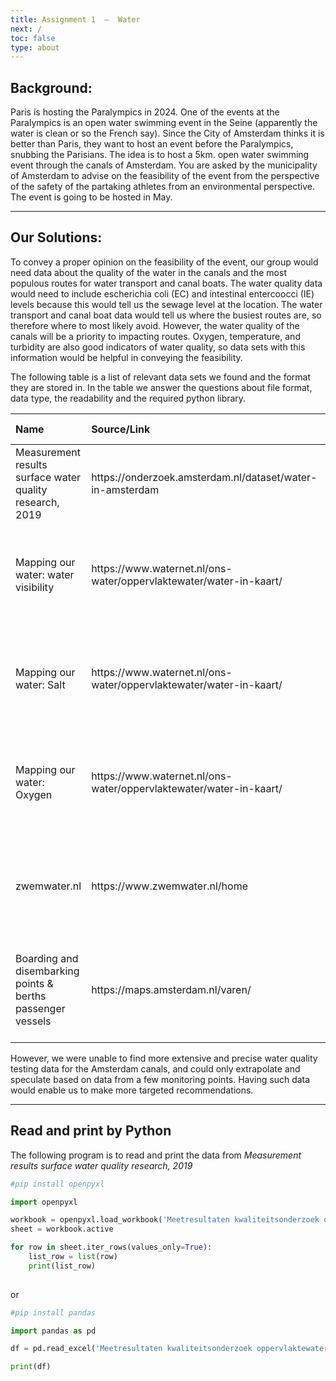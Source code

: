 ```yaml
---
title: Assignment 1  –  Water 
next: /
toc: false
type: about
---
```



## Background:

Paris is hosting the Paralympics in 2024. One of the events at the Paralympics is an open water swimming event in the Seine (apparently the water is clean or so the French say). Since the City of Amsterdam thinks it is better than Paris, they want to host an event before the Paralympics, snubbing the Parisians. The idea is to host a 5km. open water swimming event through the canals of Amsterdam. You are asked by the municipality of Amsterdam to advise on the feasibility of the event from the perspective of the safety of the partaking athletes from an environmental perspective. The event is going to be hosted in May. 

---

## Our Solutions:

To convey a proper opinion on the feasibility of the event, our group would need data about the quality of the water in the canals and the most populous routes for water transport and canal boats. The water quality data would need to include escherichia coli (EC) and intestinal entercoocci (IE) levels because this would tell us the sewage level at the location. The water transport and canal boat data would tell us where the busiest routes are, so therefore where to most likely avoid. However, the water quality of the canals will be a priority to impacting routes. Oxygen, temperature, and turbidity are also good indicators of water quality, so data sets with this information would be helpful in conveying the feasibility.  

 

The following table is a list of relevant data sets we found and the format they are stored in. In the table we answer the questions about file format, data type, the readability and the required python library.  

<table>
<thead>
<tr>
<th style="text-align:left">Name</th>
<th style="text-align:left" width="200">Source/Link</th>
<th style="text-align:left">File format</th>
<th style="text-align:left">Data type</th>
<th style="text-align:left">Scale</th>
<th style="text-align:left">Python library</th>
<th style="text-align:left">Readable or not</th>
</tr>
</thead>
<tbody>
<tr>
<td style="text-align:left">Measurement results surface water quality research, 2019</td>
<td style="text-align:left" width="200">https://onderzoek.amsterdam.nl/dataset/water-in-amsterdam</td>
<td style="text-align:left">Excel file</td>
<td style="text-align:left">Numerical</td>
<td style="text-align:left">Municipal scale (Municipality of Amsterdam)</td>
<td style="text-align:left">"pandas"" "openpyxl" library, use the read_excel() function.</td>
<td style="text-align:left">Yes</td>
</tr>
<tr>
<td style="text-align:left">Mapping our water: water visibility</td>
<td style="text-align:left" width="200">https://www.waternet.nl/ons-water/oppervlaktewater/water-in-kaart/</td>
<td style="text-align:left">Online map</td>
<td style="text-align:left">Geodata (points, with numerical data)</td>
<td style="text-align:left">Municipal scale (Municipality of Amsterdam)</td>
<td style="text-align:left">(maybe we can use “requests” library to make HTTP requests and retrieve raw data)</td>
<td style="text-align:left">Yes</td>
</tr>
<tr>
<td style="text-align:left">Mapping our water: Salt</td>
<td style="text-align:left" width="200">https://www.waternet.nl/ons-water/oppervlaktewater/water-in-kaart/</td>
<td style="text-align:left">Online map</td>
<td style="text-align:left">Geodata (points, with numerical data)</td>
<td style="text-align:left">Municipal scale (Municipality of Amsterdam)</td>
<td style="text-align:left">(maybe we can use “requests” library to make HTTP requests and retrieve raw data)</td>
<td style="text-align:left">Yes</td>
</tr>
<tr>
<td style="text-align:left">Mapping our water: Oxygen</td>
<td style="text-align:left" width="200">https://www.waternet.nl/ons-water/oppervlaktewater/water-in-kaart/</td>
<td style="text-align:left">Online map</td>
<td style="text-align:left">Geodata (points, with numerical data)</td>
<td style="text-align:left">Municipal scale (Municipality of Amsterdam)</td>
<td style="text-align:left">(maybe we can use “requests” library to make HTTP requests and retrieve raw data)</td>
<td style="text-align:left">Yes</td>
</tr>
<tr>
<td style="text-align:left">zwemwater.nl</td>
<td style="text-align:left" width="200">https://www.zwemwater.nl/home</td>
<td style="text-align:left">Online map</td>
<td style="text-align:left">Geodata (points, with numerical data)</td>
<td style="text-align:left">National scale (Netherlands)</td>
<td style="text-align:left">(maybe we can use “requests” library to make HTTP requests and retrieve raw data)</td>
<td style="text-align:left">Yes</td>
</tr>
<tr>
<td style="text-align:left">Boarding and disembarking points & berths passenger vessels</td>
<td style="text-align:left" width="200">https://maps.amsterdam.nl/varen/</td>
<td style="text-align:left">Online map</td>
<td style="text-align:left">Geodata (points with symbolic labels)</td>
<td style="text-align:left">Municipal scale (Municipality of Amsterdam)</td>
<td style="text-align:left">(maybe we can use “requests” library to make HTTP requests and retrieve raw data)</td>
<td style="text-align:left">Yes</td>
</tr>
</tbody>
</table>

However, we were unable to find more extensive and precise water quality testing data for the Amsterdam canals, and could only extrapolate and speculate based on data from a few monitoring points. Having such data would enable us to make more targeted recommendations.

---


## Read and print by Python

The following program is to read and print the data from <i>Measurement results surface water quality research, 2019</i>

```python
#pip install openpyxl

import openpyxl

workbook = openpyxl.load_workbook('Meetresultaten kwaliteitsonderzoek oppervlaktewater.xlsx')
sheet = workbook.active

for row in sheet.iter_rows(values_only=True):
    list_row = list(row)
    print(list_row)
 
```
or

```python
#pip install pandas

import pandas as pd

df = pd.read_excel('Meetresultaten kwaliteitsonderzoek oppervlaktewater.xlsx')

print(df)
```